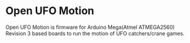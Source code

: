 # Open UFO Motion
Open UFO Motion is firmware for Arduino Mega(Atmel ATMEGA2560) Revision 3 based boards to run the motion of UFO catchers/crane games.
